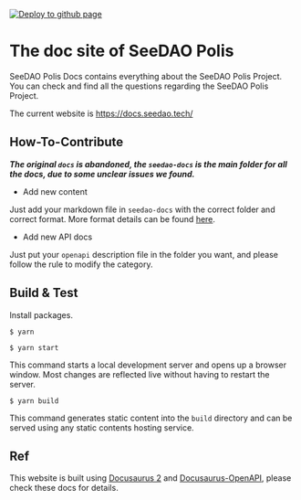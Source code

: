 [![Deploy to github page](https://github.com/Taoist-Labs/docs/actions/workflows/deploy.yml/badge.svg)](https://github.com/Taoist-Labs/docs/actions/workflows/deploy.yml)

# The doc site of SeeDAO Polis

SeeDAO Polis Docs contains everything about the SeeDAO Polis Project. You can check and find all the questions regarding the SeeDAO Polis Project. 


The current website is https://docs.seedao.tech/

## How-To-Contribute

***The original `docs` is abandoned, the `seedao-docs` is the main folder for all the docs, due to some unclear issues we found.***

- Add new content

Just add your markdown file in `seedao-docs` with the correct folder and correct format. More format details can be found [here](https://docusaurus.io/).

- Add new API docs

Just put your `openapi` description file in the folder you want, and please follow the rule to modify the category.

## Build & Test

Install packages.
```
$ yarn
```

```
$ yarn start
```

This command starts a local development server and opens up a browser window. Most changes are reflected live without having to restart the server.


```
$ yarn build
```

This command generates static content into the `build` directory and can be served using any static contents hosting service.


## Ref
This website is built using [Docusaurus 2](https://docusaurus.io/) and [Docusaurus-OpenAPI](https://github.com/cloud-annotations/docusaurus-openapi), please check these docs for details.
